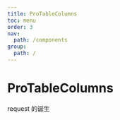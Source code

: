 ```yaml
---
title: ProTableColumns
toc: menu
order: 3
nav:
  path: /components
group:
  path: /
---
```


# ProTableColumns

request 的诞生

<code
  src="./demos/ProTableColumns/simple.tsx"
  title="简单"
  background="#f5f5f5"
/>
